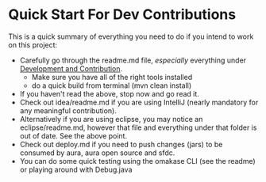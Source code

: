 Quick Start For Dev Contributions
=================================

This is a quick summary of everything you need to do if you intend to work on this project:

- Carefully go through the readme.md file, *especially* everything under [Development and Contribution](https://git.soma.salesforce.com/nmcwilliams/omakase#development-and-contribution).
    - Make sure you have all of the right tools installed
    - do a quick build from terminal (mvn clean install)
- If you haven't read the above, stop now and go read it.
- Check out idea/readme.md if you are using IntelliJ (nearly mandatory for any meaningful contribution).
- Alternatively if you are using eclipse, you may notice an eclipse/readme.md, however that file and everything under that folder is out of date. See the above point.
- Check out deploy.md if you need to push changes (jars) to be consumed by aura, aura open source and sfdc.
- You can do some quick testing using the omakase CLI (see the readme) or playing around with Debug.java
